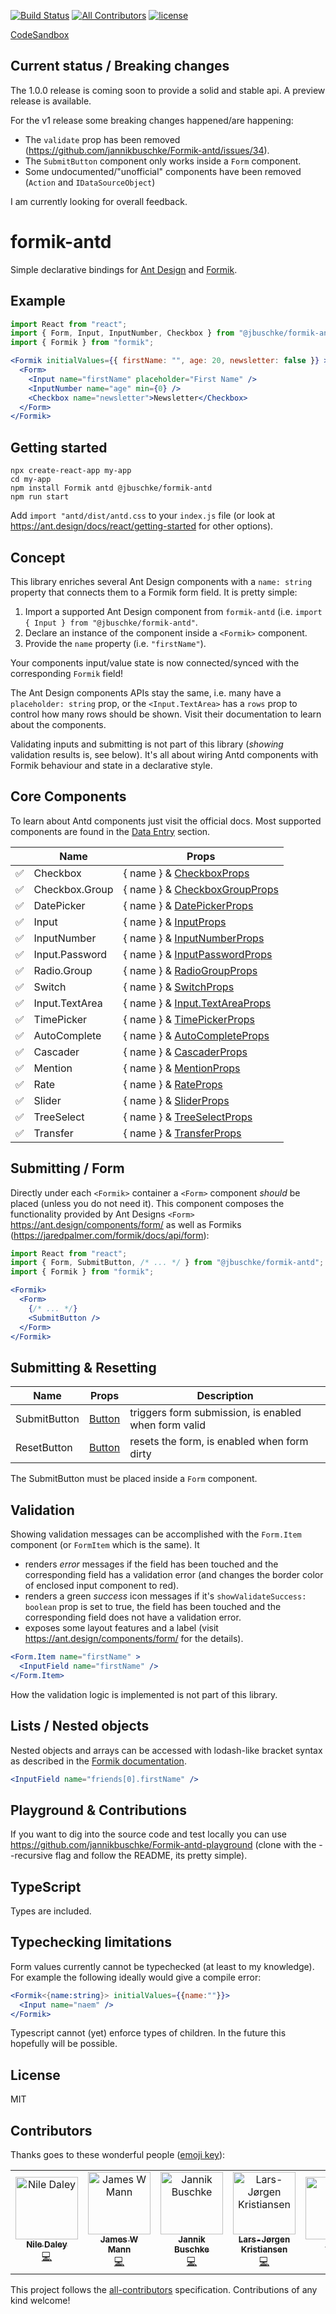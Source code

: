 [![Build Status](https://dev.azure.com/jannikb/glue/_apis/build/status/jannikb%20Formik-antd?branchName=master)](https://dev.azure.com/jannikb/glue/_build/latest?definitionId=4?branchName=master)
[![All Contributors](https://img.shields.io/badge/all_contributors-5-orange.svg?style=flat-square)](#contributors)
[![license](https://badgen.now.sh/badge/license/MIT)](./LICENSE)

[CodeSandbox](https://codesandbox.io/s/x2941k7vpz)

## Current status / Breaking changes

The 1.0.0 release is coming soon to provide a solid and stable api. A preview release is available.

For the v1 release some breaking changes happened/are happening:

- The `validate` prop has been removed (https://github.com/jannikbuschke/Formik-antd/issues/34).
- The `SubmitButton` component only works inside a `Form` component.
- Some undocumented/"unofficial" components have been removed (`Action` and `IDataSourceObject`)

I am currently looking for overall feedback.

# formik-antd

Simple declarative bindings for [Ant Design](https://ant.design/docs/react/introduce) and [Formik](https://github.com/jaredpalmer/Formik).

## Example

```jsx
import React from "react";
import { Form, Input, InputNumber, Checkbox } from "@jbuschke/formik-antd";
import { Formik } from "formik";

<Formik initialValues={{ firstName: "", age: 20, newsletter: false }} >
  <Form>
    <Input name="firstName" placeholder="First Name" />
    <InputNumber name="age" min={0} />
    <Checkbox name="newsletter">Newsletter</Checkbox>
  </Form>
</Formik>
```

## Getting started

```
npx create-react-app my-app
cd my-app
npm install Formik antd @jbuschke/formik-antd
npm run start
```

Add `import "antd/dist/antd.css` to your `index.js` file (or look at https://ant.design/docs/react/getting-started for other options).

## Concept

This library enriches several Ant Design components with a `name: string` property that connects them to a Formik form field. It is pretty simple:

1. Import a supported Ant Design component from `formik-antd` (i.e. `import { Input } from "@jbuschke/formik-antd"`.
2. Declare an instance of the component inside a `<Formik>` component.
3. Provide the `name` property (i.e. `"firstName"`).

Your components input/value state is now connected/synced with the corresponding `Formik` field!

The Ant Design components APIs stay the same, i.e. many have a `placeholder: string` prop, or the `<Input.TextArea>` has a `rows` prop to control how many rows should be shown. Visit their documentation to learn about the components.

Validating inputs and submitting is not part of this library (_showing_ validation results is, see below). It's all about wiring Antd components with Formik behaviour and state in a declarative style.

## Core Components

To learn about Antd components just visit the official docs. Most supported components are found in the [Data Entry](https://ant.design/components/auto-complete/) section.

|                       | Name           | Props                                                                                                            |
| --------------------- | -------------- | ---------------------------------------------------------------------------------------------------------------- |
| :white_check_mark:    | Checkbox       | { name } & [CheckboxProps](https://ant.design/components/checkbox/)                                    |
| :white_check_mark:    | Checkbox.Group | { name } & [CheckboxGroupProps](https://ant.design/components/checkbox/#Checkbox-Group)                |
| :white_check_mark:    | DatePicker     | { name } & [DatePickerProps](https://ant.design/components/date-picker/)                               |
| :white_check_mark:    | Input          | { name } & [InputProps](https://ant.design/components/input/)                                          |
| :white_check_mark:    | InputNumber    | { name } & [InputNumberProps](https://ant.design/components/input-number/)                             |
| :white_check_mark:    | Input.Password | { name } & [InputPasswordProps](https://ant.design/components/input/)                                  |
| :white_check_mark:    | Radio.Group    | { name } & [RadioGroupProps](https://ant.design/components/radio/#RadioGroup)                          |
| :white_check_mark:    | Switch         | { name } & [SwitchProps](https://ant.design/components/switch/)                                        |
| :white_check_mark:    | Input.TextArea | { name } & [Input.TextAreaProps](https://ant.design/components/input/#components-input-demo-textarea)  |
| :white_check_mark:    | TimePicker     | { name } & [TimePickerProps](https://ant.design/components/input/#components-input-demo-textarea)      |
| :white_check_mark:    | AutoComplete   | { name } & [AutoCompleteProps](https://ant.design/components/auto-complete/)                           |
| :white_check_mark:    | Cascader       | { name } & [CascaderProps](https://ant.design/components/cascader/)                                    |
| :white_check_mark:    | Mention        | { name } & [MentionProps](https://ant.design/components/mention/)                                      |
| :white_check_mark:    | Rate           | { name } & [RateProps](https://ant.design/components/rate/)                                            |
| :white_check_mark:    | Slider         | { name } & [SliderProps](https://ant.design/components/slider/)                                        |
| :white_check_mark:    | TreeSelect     | { name } & [TreeSelectProps](https://ant.design/components/tree-select/)                               |
| :white_check_mark:    | Transfer       | { name } & [TransferProps](https://ant.design/components/transfer/)                                    |

## Submitting / Form

Directly under each `<Formik>` container a `<Form>` component _should_ be placed (unless you do not need it). This component composes the functionality provided by Ant Designs `<Form>` https://ant.design/components/form/ as well as Formiks (https://jaredpalmer.com/formik/docs/api/form):


```jsx
import React from "react";
import { Form, SubmitButton, /* ... */ } from "@jbuschke/formik-antd";
import { Formik } from "formik";

<Formik>
  <Form>
    {/* ... */}
    <SubmitButton />
  </Form>
</Formik>
```

## Submitting & Resetting

| Name         | Props                                           | Description                                          |
| ------------ | ----------------------------------------------- | ---------------------------------------------------- |
| SubmitButton | [Button](https://ant.design/components/button/) | triggers form submission, is enabled when form valid |
| ResetButton  | [Button](https://ant.design/components/button/) | resets the form, is enabled when form dirty          |

The SubmitButton must be placed inside a `Form` component.

## Validation

Showing validation messages can be accomplished with the  `Form.Item` component (or `FormItem` which is the same). It 
- renders *error* messages if the field has been touched and the corresponding field has a validation error (and changes the border color of enclosed input component to red).
- renders a green *success* icon messages if it's `showValidateSuccess: boolean` prop is set to true, the field has been touched and the corresponding field does not have a validation error.
- exposes some layout features and a label (visit https://ant.design/components/form/ for the details).

```jsx
<Form.Item name="firstName" >
  <InputField name="firstName" />
</Form.Item>
```

How the validation logic is implemented is not part of this library.

## Lists / Nested objects

Nested objects and arrays can be accessed with lodash-like bracket syntax as described in the [Formik documentation](https://jaredpalmer.com/Formik/docs/guides/arrays).

```jsx
<InputField name="friends[0].firstName" />
```

## Playground & Contributions

If you want to dig into the source code and test locally you can use https://github.com/jannikbuschke/Formik-antd-playground (clone with the --recursive flag and follow the README, its pretty simple).

## TypeScript

Types are included.

## Typechecking limitations
Form values currently cannot be typechecked (at least to my knowledge). For example the following ideally would give a compile error:

```jsx
<Formik<{name:string}> initialValues={{name:""}}>
  <Input name="naem" />
</Formik>
```

Typescript cannot (yet) enforce types of children. In the future this hopefully will  be possible.

## License

MIT

## Contributors

Thanks goes to these wonderful people ([emoji key](https://allcontributors.org/docs/en/emoji-key)):

<!-- ALL-CONTRIBUTORS-LIST:START - Do not remove or modify this section -->
<!-- prettier-ignore -->
<table><tr><td align="center"><a href="https://github.com/NileDaley"><img src="https://avatars3.githubusercontent.com/u/15862011?v=4" width="100px;" alt="Nile Daley"/><br /><sub><b>Nile Daley</b></sub></a><br /><a href="https://github.com/jannikbuschke/formik-antd/commits?author=NileDaley" title="Code">💻</a></td><td align="center"><a href="http://www.jameswmann.com"><img src="https://avatars2.githubusercontent.com/u/436270?v=4" width="100px;" alt="James W Mann"/><br /><sub><b>James W Mann</b></sub></a><br /><a href="https://github.com/jannikbuschke/formik-antd/commits?author=jwmann" title="Code">💻</a></td><td align="center"><a href="https://www.jannikbuschke.de/blog"><img src="https://avatars2.githubusercontent.com/u/5894881?v=4" width="100px;" alt="Jannik Buschke"/><br /><sub><b>Jannik Buschke</b></sub></a><br /><a href="https://github.com/jannikbuschke/formik-antd/commits?author=jannikbuschke" title="Code">💻</a></td><td align="center"><a href="https://github.com/LarsJK"><img src="https://avatars2.githubusercontent.com/u/1528255?v=4" width="100px;" alt="Lars-Jørgen Kristiansen"/><br /><sub><b>Lars-Jørgen Kristiansen</b></sub></a><br /><a href="https://github.com/jannikbuschke/formik-antd/commits?author=LarsJK" title="Code">💻</a></td><td align="center"><a href="https://github.com/voxtex"><img src="https://avatars3.githubusercontent.com/u/735455?v=4" width="100px;" alt="Adam"/><br /><sub><b>Adam</b></sub></a><br /><a href="https://github.com/jannikbuschke/formik-antd/commits?author=voxtex" title="Code">💻</a></td></tr></table>

<!-- ALL-CONTRIBUTORS-LIST:END -->

This project follows the [all-contributors](https://github.com/all-contributors/all-contributors) specification. Contributions of any kind welcome!